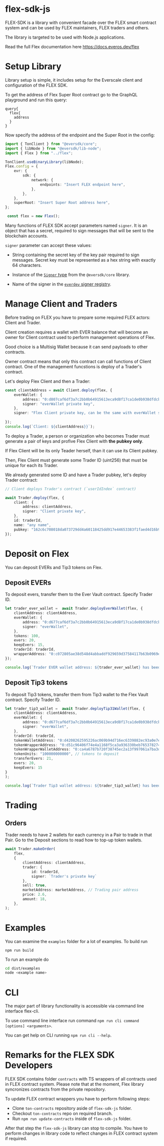 # flex-sdk-js

FLEX-SDK is a library with convenient facade over the FLEX smart contract system
and can be used by FLEX maintainers, FLEX traders and others.

The library is targeted to be used with Node.js applications.

Read the full Flex documentation here https://docs.everos.dev/flex

# Setup Library

Library setup is simple, it includes setup for the Everscale client and configuration of the FLEX SDK.

To get the address of Flex Super Root contract go to the GraphQL playground and run this query:

```
query{
  flex{
    address
  }
}
```
Now specify the address of the endpoint and the Super Root in the config:

```ts
import { TonClient } from "@eversdk/core";
import { libNode } from "@eversdk/lib-node";
import { Flex } from "../flex";

TonClient.useBinaryLibrary(libNode);
Flex.config = {
    evr: {
        sdk: {
            network: {
                endpoints: "Insert FLEX endpoint here",
            },
        },
    },
    superRoot: "Insert Super Root address here",
};

 const flex = new Flex();

```

Many functions of FLEX SDK accept parameters named `signer`.
It is an object that has a secret, required to sign messages that will be sent to the blockchain accounts.

`signer` parameter can accept these values:

- String containing the secret key of the key pair required to sign messages.
  Secret key must be represented as a hex string with exactly 64 characters.
  
- Instance of the [`Signer` type](https://docs.everos.dev/ever-sdk/reference/types-and-methods/mod_abi#signer) from the `@eversdk/core` library. 

- Name of the signer in the [`everdev` signer registry](https://github.com/tonlabs/everdev/blob/main/docs/command-line-interface/signer-tool.md).

# Manage Client and Traders

Before trading on FLEX you have to prepare some required FLEX actors: Client and Trader.

Client creation requires a wallet with EVER balance that will become an owner
for Client contract used to perform management operations of Flex. 

Good choice is a Multisig Wallet because it can send payloads to other contracts. 

Owner contract means that only this contract can call functions of Client contract. 
One of the management funcstions is deploy of a Trader's contract.

Let's deploy Flex Client and then a Trader: 

```ts
const clientAddress = await Client.deploy(flex, {
    everWallet: {
        address: "0:d807caf6df3a7c2bb0b64915613eca9d8f17ca1de0b938dfdcbb9b4ff30c4526",
        signer: "everWallet private key",
    },
    signer: "Flex Client private key, can be the same with everWallet signer",
    
});
console.log(`Client: ${clientAddress}}`);
```

To deploy a Trader, a person or organization who becomes Trader must generate a pair of keys and profive Flex Client with
**the pubkey only**.

If Flex Client will be its only Teader herself, than it can use its Client pubkey. 

Then, Flex Client must generate some Trader ID (uint256) that must be unique for each its Trader. 


We already generated some ID and have a Trader pubkey, let's deploy Trader contract:

```ts
// Client deploys Trader's contract (`userIdIndex` contract)

await Trader.deploy(flex, {
    client: {
        address: clientAddress,
        signer: "Client private key",
    },
    id: traderId,
    name: "any name",
    pubkey: "162c6c708018da073729dd4a60118425dd917e44653383f1faed4d16b94af30b" // Trader's pubkey
});

```

# Deposit on Flex

You can deposit EVERs and Tip3 tokens on Flex.

## Deposit EVERs

To deposit evers, transfer them to the Ever Vault contract. Specify Trader ID.

```ts
let trader_ever_wallet =  await Trader.deployEverWallet(flex, {
    clientAddress: clientAddress,
    everWallet: {
        address: "0:d677caf6df3a7c2bb0b64915613eca9d8f17ca1de0b938dfdcbb9b4ff30c4526",
        signer: "everWallet",
    },
    tokens: 100,
    evers: 20,
    keepEvers: 15,
    traderId: traderId,
    wrapperAddress: "0:c072805ae38d548d4abbaddf929659d37584117b63b0969eb3f812c6252b12fb", // EVER wrapper address
});

console.log(`Trader EVER wallet address: ${trader_ever_wallet} has beed topped-up.`);

```

## Deposit Tip3 tokens

To deposit Tip3 tokens, transfer them from Tip3 wallet to the Flex Vault contract.
Specify Trader ID. 

```ts
let trader_tip3_wallet =  await Trader.deployTip31Wallet(flex, {
    clientAddress: clientAddress, 
    everWallet: {
        address: "0:d677caf6df3a7c2bb0b64915613eca9d8f17ca1de0b938dfdcbb9b4ff30c4526",
        signer: "everWallet",
    },
    traderId: traderId,
    tokenWalletAddress: "0:d4208262595226ac069b94d716ec6339882ec93a0e7e254186f3eb77b7d34c4b", // tip3 wallet owned by everWallet
    tokenWrapperAddress: "0:d51c96406f74e4a1168f5ca3a936330beb7653782743cdce23c11d285c92f9ca", // Token Wrapper address on Flex
    tokenWrapperWalletAddress: "0:ca4a6787b720f38745ec2a13f997061a7ba3dfa2e9b4432771a9cf61ea6ac984", // tip3 vault contract of the Token Wrapper
    tokenUnits: "100000000000", // tokens to deposit
    transferEvers: 21,
    evers: 20,
    keepEvers: 15
}
);

console.log(`Trader Tip3 wallet address: ${trader_tip3_wallet} has beed topped-up.`);

```

# Trading

## Orders

Trader needs to have 2 wallets for each currency in a Pair to trade in that Pair. 
Go to the Deposit sections to read how to top-up token wallets.

```ts
await Trader.makeOrder(
    flex,
    {
        clientAddress: clientAddress,
        trader: {
            id: traderId,
            signer: `Trader's private key`
        },
        sell: true,
        marketAddress: marketAddress, // Trading pair address
        price: 2.6,
        amount: 18,
    },
);
```

# Examples

You can examine the `examples` folder for a lot of examples. 
To build run
```
npm run build
```

To run an example do
 
```bash 
cd dist/examples
node <example name>
```

# CLI

The major part of library functionality is accessible via command line interface flex-cli.

To use command line interface run command `npm run cli command [options] <arguments>`.

You can get help on CLI running `npm run cli --help`.

# Remarks for the FLEX SDK Developers

FLEX SDK contains folder `contracts` with TS wrappers of all contracts used in 
FLEX contract system. 
Please note that at the moment, Flex library syncronizes contracts from the private repository. 

To update FLEX contract wrappers you have to perform following steps:

- Clone `ton-contracts` repository aside of `flex-sdk-js` folder.
- Checkout `ton-contracts` repo on required branch.
- Run `npm run update-contracts` inside of `flex-sdk-js` folder.

After that step the `flex-sdk-js` library can stop to compile.
You have to perform changes in library code to reflect changes in 
FLEX contract system if required.



